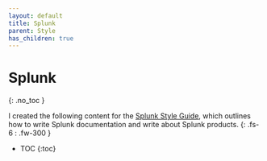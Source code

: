 ```yaml
---
layout: default
title: Splunk
parent: Style
has_children: true
---
```


# Splunk
{: .no_toc }

I created the following content for the [Splunk Style Guide](https://docs.splunk.com/Documentation/StyleGuide/current/StyleGuide/Howtouse), which outlines how to write Splunk documentation and write about Splunk products.
{: .fs-6 : .fw-300 }

- TOC
{:toc}
